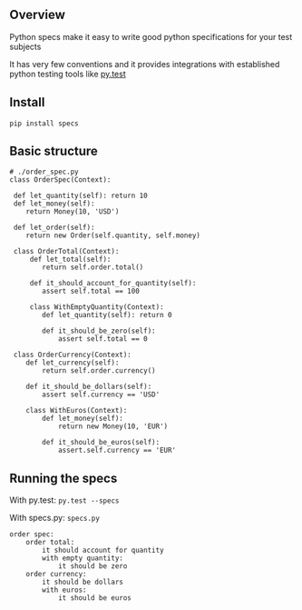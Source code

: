 ## Overview

Python specs make it easy to write good python specifications for your test subjects

It has very few conventions and it provides integrations with established python testing tools like [py.test](http://pytest.org/latest/)

## Install

```
pip install specs
```

## Basic structure

```
# ./order_spec.py
class OrderSpec(Context):

 def let_quantity(self): return 10
 def let_money(self):
    return Money(10, 'USD')

 def let_order(self):
    return new Order(self.quantity, self.money)

 class OrderTotal(Context):
     def let_total(self):
        return self.order.total()

     def it_should_account_for_quantity(self):
        assert self.total == 100

     class WithEmptyQuantity(Context):
        def let_quantity(self): return 0

        def it_should_be_zero(self):
            assert self.total == 0

 class OrderCurrency(Context):
    def let_currency(self):
        return self.order.currency()

    def it_should_be_dollars(self):
        assert self.currency == 'USD'

    class WithEuros(Context):
        def let_money(self):
            return new Money(10, 'EUR')

        def it_should_be_euros(self):
            assert.self.currency == 'EUR'
```

## Running the specs

With py.test: `py.test --specs`

With specs.py: `specs.py`

```
order spec:
    order total:
        it should account for quantity
        with empty quantity:
            it should be zero
    order currency:
        it should be dollars
        with euros:
            it should be euros
```